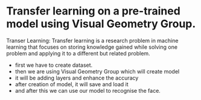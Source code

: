  # Transfer learning on a pre-trained model using Visual Geometry Group.
Transer Learning: Transfer learning is a research problem in machine learning that focuses on storing knowledge gained while solving one problem and applying it to a different but related problem. 

- first we have to create dataset.
- then  we are using Visual Geometry Group which will create model
- it will be adding layers and enhance the accuracy
- after creation of model, it will save and load it
- and after this we can use our model to  recognise the face.
